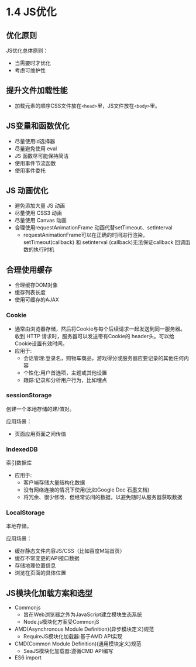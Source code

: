 # 1.4 JS优化

## 优化原则

JS优化总体原则：

- 当需要时才优化
- 考虑可维护性

## 提升文件加载性能

- 加载元素的顺序CSS文件放在`<head>`里，JS文件放在`<body>`里。

## JS变量和函数优化

- 尽量使用id选择器
- 尽量避免使用 eval
- JS 函数尽可能保持简洁
- 使用事件节流函数
- 使用事件委托

## JS 动画优化

- 避免添加大量 JS 动画
- 尽量使用 CSS3 动画
- 尽量使用 Canvas 动画
- 合理使用requestAnimationFrame 动画代替setTimeout、setInterval
  - requestAnimationFrame可以在正确的时间进行渲染，setTimeout(callback) 和 setinterval (callback)无法保证callback 回调函数的执行时机

## 合理使用缓存

- 合理缓存DOM对象
- 缓存列表长度
- 使用可缓存的AJAX

### Cookie

- 通常由浏览器存储，然后将Cookie与每个后续请求一起发送到同一服务器。收到
HTTP 请求时，服务器可以发送带有Cookie的 header头。可以给Cookie设置有效时间。
- 应用于:
  - 会话管理:登录名，购物车商品，游戏得分或服务器应要记录的其他任何内容
  - 个性化:用户首选项，主题或其他设置
  - 跟踪:记录和分析用户行为，比如埋点

### sessionStorage

创建一个本地存储的建/值对。

应用场景：

- 页面应用页面之间传值

### IndexedDB

索引数据库

- 应用于:
  - 客户端存储大量结构化数据
  - 没有网络连接的情况下使用(比如Google Doc 石墨文档)
  - 将冗余、很少修改、但经常访问的数据，以避免随时从服务器获取数据

### LocalStorage

本地存储。

应用场景：

- 缓存静态文件内容JS/CSS（比如百度M站首页）
- 缓存不常变更的API接口数据
- 存储地理位置信息
- 浏览在页面的具体位置

## JS模块化加载方案和选型

- Commonjs
  - 旨在Web浏览器之外为JavaScript建立模块生态系统
  - Node.js模块化方案受CommonjS
- AMD(Asynchronous Module Definition)(异步模块定义)规范
  - RequireJS模块化加载器:基于AMD API实现
- CMD(Common Module Definition)(通用模块定义)规范
  - SeaJS模块化加载器:遵循CMD API编写
- ES6 import

